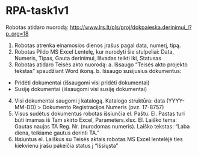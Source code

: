 # RPA-task1v1

Robotas atidaro nuorodą: 
http://www.lrs.lt/pls/proj/dokpaieska.derinimui_l?p_org=18
1.    Robotas atrenka einamosios dienos įrašus pagal data, numerį, tipą.
2.    Robotas Pildo MS Excel Lentelę, kur nurodyti šie stulpeliai: Data, Numeris, Tipas, Gauta derinimui, Išvadas teikti iki, Statusas 
3.    Robotas atidaro Teisės akto nuorodą:
a.    Išsaugo “Teisės akto projekto tekstas” spaudžiant Word ikoną. 
b.    Išsaugo susijusius dokumentus:
-    Pridėti dokumentai (išsaugomi visi pridėti dokumentai)
-    Susiję dokumentai (išsaugomi visi susiję dokumentai) 
4.    Visi dokumentai saugomi į katalogą. Katalogo struktūra: data (YYYY-MM-DD) > Dokumento Registracijos Numeris (pvz. 17-8757)
5.    Visus sudėtus dokumentus robotas išsiunčia el. Paštu. El. Pastas turi būti imamas iš Tam skirto Excel, Parameters.xlsx. El. Laiško tema: Gautas naujas TA Reg. Nr. (nurodomas numeris). Laiško tekstas: “Laba diena, teikiame gautus derinti TA.”
6.    Išsiuntus el. Laiškus su Teisės aktais robotas MS Excel lentelėjė ties kiekvienu įrašu pakeičia status į “Išsiųsta”
